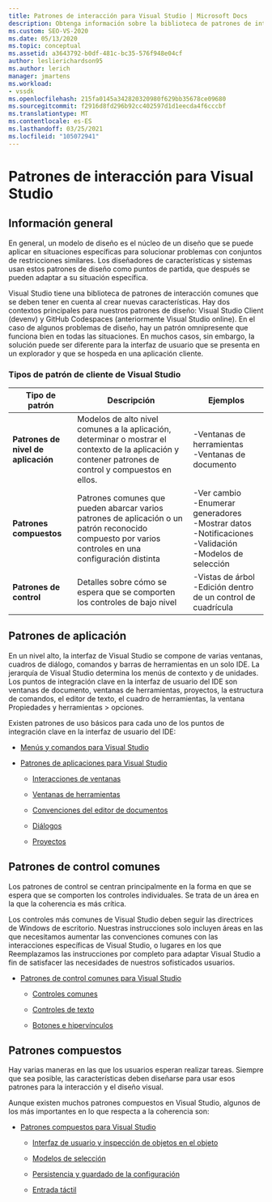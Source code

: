 ```yaml
---
title: Patrones de interacción para Visual Studio | Microsoft Docs
description: Obtenga información sobre la biblioteca de patrones de interacción comunes que puede usar al compilar nuevas características para Visual Studio.
ms.custom: SEO-VS-2020
ms.date: 05/13/2020
ms.topic: conceptual
ms.assetid: a3643792-b0df-481c-bc35-576f948e04cf
author: leslierichardson95
ms.author: lerich
manager: jmartens
ms.workload:
- vssdk
ms.openlocfilehash: 215fa0145a342820320980f629bb35678ce09680
ms.sourcegitcommit: f2916d8fd296b92cc402597d1d1eecda4f6cccbf
ms.translationtype: MT
ms.contentlocale: es-ES
ms.lasthandoff: 03/25/2021
ms.locfileid: "105072941"
---
```

# <a name="interaction-patterns-for-visual-studio"></a>Patrones de interacción para Visual Studio
## <a name="overview"></a>Información general
 En general, un modelo de diseño es el núcleo de un diseño que se puede aplicar en situaciones específicas para solucionar problemas con conjuntos de restricciones similares. Los diseñadores de características y sistemas usan estos patrones de diseño como puntos de partida, que después se pueden adaptar a su situación específica.

 Visual Studio tiene una biblioteca de patrones de interacción comunes que se deben tener en cuenta al crear nuevas características. Hay dos contextos principales para nuestros patrones de diseño: Visual Studio Client (devenv) y GitHub Codespaces (anteriormente Visual Studio online). En el caso de algunos problemas de diseño, hay un patrón omnipresente que funciona bien en todas las situaciones. En muchos casos, sin embargo, la solución puede ser diferente para la interfaz de usuario que se presenta en un explorador y que se hospeda en una aplicación cliente.

### <a name="visual-studio-client-pattern-types"></a>Tipos de patrón de cliente de Visual Studio

|Tipo de patrón|Descripción|Ejemplos|
|------------------|-----------------|--------------|
|**Patrones de nivel de aplicación**|Modelos de alto nivel comunes a la aplicación, determinar o mostrar el contexto de la aplicación y contener patrones de control y compuestos en ellos.|-Ventanas de herramientas<br />-Ventanas de documento|
|**Patrones compuestos**|Patrones comunes que pueden abarcar varios patrones de aplicación o un patrón reconocido compuesto por varios controles en una configuración distinta|-Ver cambio<br />-Enumerar generadores<br />-Mostrar datos<br />-Notificaciones<br />-Validación<br />-Modelos de selección|
|**Patrones de control**|Detalles sobre cómo se espera que se comporten los controles de bajo nivel|-Vistas de árbol<br />-Edición dentro de un control de cuadrícula|

## <a name="application-patterns"></a>Patrones de aplicación
 En un nivel alto, la interfaz de Visual Studio se compone de varias ventanas, cuadros de diálogo, comandos y barras de herramientas en un solo IDE. La jerarquía de Visual Studio determina los menús de contexto y de unidades. Los puntos de integración clave en la interfaz de usuario del IDE son ventanas de documento, ventanas de herramientas, proyectos, la estructura de comandos, el editor de texto, el cuadro de herramientas, la ventana Propiedades y herramientas > opciones.

 Existen patrones de uso básicos para cada uno de los puntos de integración clave en la interfaz de usuario del IDE:

- [Menús y comandos para Visual Studio](../../extensibility/ux-guidelines/menus-and-commands-for-visual-studio.md)

- [Patrones de aplicaciones para Visual Studio](../../extensibility/ux-guidelines/application-patterns-for-visual-studio.md)

  - [Interacciones de ventanas](../../extensibility/ux-guidelines/application-patterns-for-visual-studio.md#BKMK_WindowInteractions)

  - [Ventanas de herramientas](../../extensibility/ux-guidelines/application-patterns-for-visual-studio.md#BKMK_ToolWindows)

  - [Convenciones del editor de documentos](../../extensibility/ux-guidelines/application-patterns-for-visual-studio.md#BKMK_DocumentEditorConventions)

  - [Diálogos](../../extensibility/ux-guidelines/application-patterns-for-visual-studio.md#BKMK_Dialogs)

  - [Proyectos](../../extensibility/ux-guidelines/application-patterns-for-visual-studio.md#BKMK_Projects)

## <a name="common-control-patterns"></a>Patrones de control comunes
 Los patrones de control se centran principalmente en la forma en que se espera que se comporten los controles individuales. Se trata de un área en la que la coherencia es más crítica.

 Los controles más comunes de Visual Studio deben seguir las directrices de Windows de escritorio. Nuestras instrucciones solo incluyen áreas en las que necesitamos aumentar las convenciones comunes con las interacciones específicas de Visual Studio, o lugares en los que Reemplazamos las instrucciones por completo para adaptar Visual Studio a fin de satisfacer las necesidades de nuestros sofisticados usuarios.

- [Patrones de control comunes para Visual Studio](../../extensibility/ux-guidelines/common-control-patterns-for-visual-studio.md)

  - [Controles comunes](../../extensibility/ux-guidelines/common-control-patterns-for-visual-studio.md#BKMK_CommonControls)

  - [Controles de texto](../../extensibility/ux-guidelines/common-control-patterns-for-visual-studio.md#BKMK_TextControls)

  - [Botones e hipervínculos](../../extensibility/ux-guidelines/common-control-patterns-for-visual-studio.md#BKMK_ButtonsAndHyperlinks)

## <a name="composite-patterns"></a>Patrones compuestos
 Hay varias maneras en las que los usuarios esperan realizar tareas. Siempre que sea posible, las características deben diseñarse para usar esos patrones para la interacción y el diseño visual.

 Aunque existen muchos patrones compuestos en Visual Studio, algunos de los más importantes en lo que respecta a la coherencia son:

- [Patrones compuestos para Visual Studio](../../extensibility/ux-guidelines/composite-patterns-for-visual-studio.md)

  - [Interfaz de usuario y inspección de objetos en el objeto](../../extensibility/ux-guidelines/composite-patterns-for-visual-studio.md#BKMK_OnObjectUI)

  - [Modelos de selección](../../extensibility/ux-guidelines/composite-patterns-for-visual-studio.md#BKMK_SelectionModels)

  - [Persistencia y guardado de la configuración](../../extensibility/ux-guidelines/composite-patterns-for-visual-studio.md#BKMK_PersistenceAndSavingSettings)

  - [Entrada táctil](../../extensibility/ux-guidelines/composite-patterns-for-visual-studio.md#BKMK_TouchInput)
